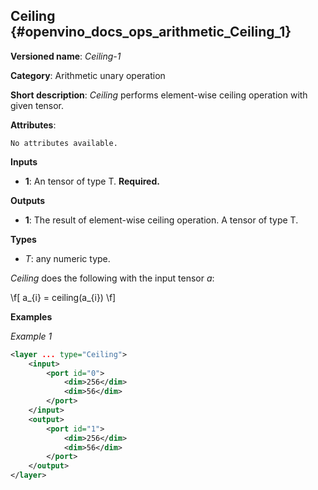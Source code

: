 ## Ceiling <a name="Ceiling"></a> {#openvino_docs_ops_arithmetic_Ceiling_1}

**Versioned name**: *Ceiling-1*

**Category**: Arithmetic unary operation 

**Short description**: *Ceiling* performs element-wise ceiling operation with given tensor.

**Attributes**:

    No attributes available.

**Inputs**

* **1**: An tensor of type T. **Required.**

**Outputs**

* **1**: The result of element-wise ceiling operation. A tensor of type T.

**Types**

* *T*: any numeric type.

*Ceiling* does the following with the input tensor *a*:

\f[
a_{i} = ceiling(a_{i})
\f]

**Examples**

*Example 1*

```xml
<layer ... type="Ceiling">
    <input>
        <port id="0">
            <dim>256</dim>
            <dim>56</dim>
        </port>
    </input>
    <output>
        <port id="1">
            <dim>256</dim>
            <dim>56</dim>
        </port>
    </output>
</layer>
```
